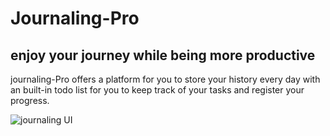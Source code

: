 # Journaling-Pro

## enjoy your journey while being more productive

journaling-Pro offers a platform for you to store your history every day
with an built-in todo list for you to keep track of your tasks
and register your progress.

![journaling UI](https://i.imgur.com/NtpdG2u.png)
